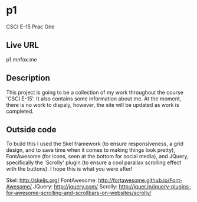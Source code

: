 p1
==

CSCI E-15 Prac One

Live URL
--
p1.mnfox.me

Description 
--
This project is going to be a collection of my work throughout the course 'CSCI E-15'. It also contains some information about me. At the moment, there is no work to dispaly, however, the site will be updated as work is completed.

Outside code
--
To build this I used the Skel framework (to ensure responsiveness, a grid design, and to save time when it comes to making things look pretty), FontAwesome (for icons, seen at the bottom for social media), and JQuery, specifically the 'Scrolly' plugin (to ensure a cool parallax scrolling effect with the buttons). I hope this is what you were after! 

Skel: http://skeljs.org/
FontAwesome: http://fortawesome.github.io/Font-Awesome/
JQuery: http://jquery.com/
Scrolly: http://jquer.in/jquery-plugins-for-awesome-scrolling-and-scrollbars-on-websites/scrolly/
